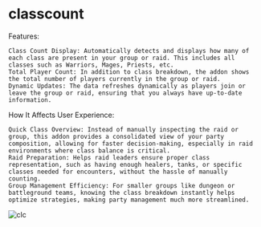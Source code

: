 # classcount
Features:

    Class Count Display: Automatically detects and displays how many of each class are present in your group or raid. This includes all classes such as Warriors, Mages, Priests, etc.
    Total Player Count: In addition to class breakdown, the addon shows the total number of players currently in the group or raid.
    Dynamic Updates: The data refreshes dynamically as players join or leave the group or raid, ensuring that you always have up-to-date information.

How It Affects User Experience:

    Quick Class Overview: Instead of manually inspecting the raid or group, this addon provides a consolidated view of your party composition, allowing for faster decision-making, especially in raid environments where class balance is critical.
    Raid Preparation: Helps raid leaders ensure proper class representation, such as having enough healers, tanks, or specific classes needed for encounters, without the hassle of manually counting.
    Group Management Efficiency: For smaller groups like dungeon or battleground teams, knowing the class breakdown instantly helps optimize strategies, making party management much more streamlined.

![clc](https://github.com/user-attachments/assets/684742d4-f3ea-4c52-bda4-36bae02511c4)
